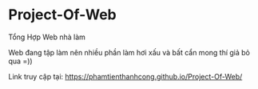# Project-Of-Web
Tổng Hợp Web nhà làm

Web đang tập làm nên nhiều phần làm hơi xấu và bất cẩn mong thí giả bỏ qua =))

Link truy cập tại: https://phamtienthanhcong.github.io/Project-Of-Web/

